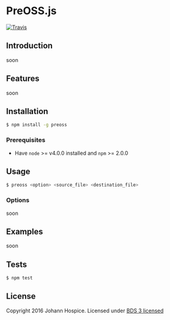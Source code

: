 # PreOSS.js
[![Travis](https://api.travis-ci.org/JohannHospice/PreSS.js.svg?branch=dev)](https://travis-ci.org/JohannHospice/PreSS.js)

## Introduction
soon

## Features
soon

## Installation
```bash
$ npm install -g preoss
```
### Prerequisites
* Have `node` >= v4.0.0 installed and `npm` >= 2.0.0  

## Usage
```bash
$ preoss <option> <source_file> <destination_file>
```
### Options
soon

## Examples
soon

## Tests
```bash
$ npm test
```

## License
Copyright 2016 Johann Hospice. Licensed under [BDS 3 licensed](./LICENSE.txt)
